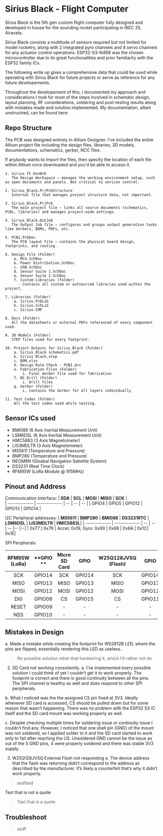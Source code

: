 # Sirius Black - Flight Computer

Sirius Black is the 5th gen custom flight computer fully designed and developed in house for the sounding rocket participating in IREC 25, Airavata. 

Sirius Black consists a multitude of sensors required but not limited for model rocketry, along with 2 integrated pyro channels and 4 servo channels for any actuator control operations. ESP32-S3-N4R8 was the chosen microcontroller due to its great functionalities and prior familiarity with the ESP32 family ICs.

The following write up gives a comprehensive data that could be used while operating with Sirius Black for future projects or serve as reference for any future developements. 

Throughout the developement of this, I documented my approach and considerations I took for most of the steps involved in schematic design, layout planning, RF considerations, soldering and post-testing results along with mistakes made and solution implemented. My documentation, albeit unstructred, can be found here: 


## Repo Structure
The PCB was designed entirely in Altium Designer. I've included the entire Altium project file including the design files, libraries, 3D models, documentations, schematics, gerber, NCC files. 

If anybody wants to import the files, then specify the location of each file within Altium once downloaded and you'd be able to access it.

    1. Sirius FC.DsnWrk 
       The Design Workspace — manages the working environment setup, such as open documents and panels. Not critical to version control.
       
    2. Sirius_Black.PrjPcbStructure
       Internal file that manages project structure data, not important.

    3. Sirius_Black.PrjPcb
       The main project file — links all source documents (schematics, PCBs, libraries) and manages project-wide settings.

    4. Sirius_Black.OutJob
       The Output Job file — configures and groups output generation tasks like Gerbers, BOMs, PDFs, etc.

    5. PCB1.PcbDoc
       The PCB layout file — contains the physical board design, footprints, and routing.

    6. Design File (Folder)
        a. MCU.SchDoc
        b. Power Distribution.SchDoc
        c. USB.SchDoc
        d. Sensor Suite 1.SchDoc
        e. Sensor Suite 2.SchDoc
        f. Custom Libraries (folder)
          - Contains all custom or outsourced libraries used within the project.

    7. Libraries (Folder)
        a. Sirius.PcbLib
        b. Sirius.SchLib
        c. Sirius.CMP

    8. Docs (Folder)
       All the datasheets or external PDFs referenced of every component used.

    9. 3D Models (Folder)
       STEP files used for every footprint.

    10. Project Outputs for Sirius_Black (Folder)
        a. Sirius_Black schematics.pdf
        b. Sirius Black.step
        c. BOM.xlsx
        d. Design Rule Check - PCB1.drc
        e. Fabrication Files (Folder)
            i. Final Gerber file used for fabrication
        f. NC Drill (Folder)
            i. Drill files
        g. Gerber (Folder)
            i. Contains the Gerber for all layers individually

    11. Test Codes (Folder)
        All the test codes used while testing.



## Sensor ICs used
- BMI088 (6 Axis Inertial Measurement Unit)
- LSM6DSL (6 Axis Inertial Measurement Unit)
- HMC5883 (3 Axis Magnetometer)
- LIS3MDLTR (3 Axis Magnetometer)
- MS5611 (Temperature and Pressure)
- BMP280 (Temperature and Pressure)
- NEOM8N (Gloabal Navigation Sattelite System)
- DS3231 (Real Time Clock)
- RFM95W (LoRa Module @ 915MHz)


## Pinout and Address

Communication Interface:
| **SDA** | **SCL** | **MOSI** | **MISO** | **SCK** |  
| ------------- | ------------- | -- | -- | -- |
| GPIO4  | GPIO5  | GPIO12 | GPIO13 | GPIO14 | 


I2C Peripheral addresses:
| **MS5611** | **BMP280** | **BMI088** | **DS3231RTC** | **LSM6DSL** |  **LIS3MDLTR** | **HMC5883L**|
| ------------- | ------------- | -- | -- | -- |-- |--|
| 0x77  | 0x76  | Accel: 0x19, Gyro: 0x69 | 0x68 | 0x6A | 0x1C| 0x1E|

SPI Peripherals

| **RFM95W (LoRa)** | **GPIO ** | **Micro SD Card** | **GPIO** | **W25Q128JVSQ (Flash)** | **GPIO** |
|:-----------------:|:---------:|:-----------------:|:--------:|:-----------------------:|:--------:|
|        SCK        |   GPIO14  |        SCK        |  GPIO14  |           SCK           |  GPIO14  |
|        MISO       |   GPIO13  |        MISO       |  GPIO13  |           MISO          |  GPIO13  |
|        MOSI       |   GPIO12  |        MOSI       |  GPIO12  |           MOSI          |  GPIO12  |
|        DI0        |   GPIO08  |         CS        |  GPIO15  |            CS           |  GPIO11  |
|       RESET       |   GPIO09  |         -         |     -    |            -            |     -    |
|        NSS        |   GPIO10  |         -         |     -    |            -            |     -    |





## Mistakes in Design
a. Made a mistake while creating the footprint for WS2812B LED, where the pins are flipped, essentially rendering this LED as useless.


> No possible solution other that hardwiring it, which I’d rather not do.


2. SD Card not working consistently.
a. I’ve implemented every possible solution I could think of yet I couldn’t get it to work properly. The footprint is correct and there is good continuity between all the pins. The SPI channel is healthy as well and does respond to other SPI peripherals.

b. What I noticed was the the assigned CS pin fixed at 3V3. Ideally whenever SD card is accessed, CS should be pulled down but for some reason that wasn’t happening. There was no problem with the ESP32 S3 IC itself and the SD card mount was working properly as well.

c. Despite checking multiple times for soldering issue or continuity issue I couldn’t find any. However, I noticed that one shell pin (GND) of the mount was not soldered, so I applied solder to it and the SD card started to work only to fail after reaching the US. Unsoldered GND cannot be the issue as out of the 5 GND pins, 4 were properly soldered and there was stable 3V3 supply.


3. W25Q128JVSQ External Flash not responding
a. The device address that the flash was returning didn’t correspond to the address as described by the manufacturer. It’s likely a counterfeit that’s why it didn’t work properly.

> asdfasd

Text that is not a quote

> Text that is a quote
## Troubleshoot
> asdf
